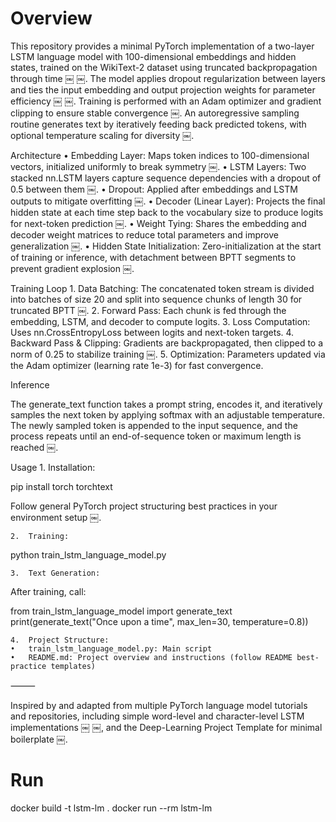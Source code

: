 # Overview

This repository provides a minimal PyTorch implementation of a two-layer LSTM language model with 100-dimensional embeddings and hidden states, trained on the WikiText-2 dataset using truncated backpropagation through time  ￼ ￼. The model applies dropout regularization between layers and ties the input embedding and output projection weights for parameter efficiency  ￼ ￼. Training is performed with an Adam optimizer and gradient clipping to ensure stable convergence  ￼. An autoregressive sampling routine generates text by iteratively feeding back predicted tokens, with optional temperature scaling for diversity  ￼.

Architecture
	•	Embedding Layer: Maps token indices to 100-dimensional vectors, initialized uniformly to break symmetry  ￼.
	•	LSTM Layers: Two stacked nn.LSTM layers capture sequence dependencies with a dropout of 0.5 between them  ￼.
	•	Dropout: Applied after embeddings and LSTM outputs to mitigate overfitting  ￼.
	•	Decoder (Linear Layer): Projects the final hidden state at each time step back to the vocabulary size to produce logits for next-token prediction  ￼.
	•	Weight Tying: Shares the embedding and decoder weight matrices to reduce total parameters and improve generalization  ￼.
	•	Hidden State Initialization: Zero-initialization at the start of training or inference, with detachment between BPTT segments to prevent gradient explosion  ￼.

Training Loop
	1.	Data Batching: The concatenated token stream is divided into batches of size 20 and split into sequence chunks of length 30 for truncated BPTT  ￼.
	2.	Forward Pass: Each chunk is fed through the embedding, LSTM, and decoder to compute logits.
	3.	Loss Computation: Uses nn.CrossEntropyLoss between logits and next-token targets.
	4.	Backward Pass & Clipping: Gradients are backpropagated, then clipped to a norm of 0.25 to stabilize training  ￼.
	5.	Optimization: Parameters updated via the Adam optimizer (learning rate 1e-3) for fast convergence.

Inference

The generate_text function takes a prompt string, encodes it, and iteratively samples the next token by applying softmax with an adjustable temperature. The newly sampled token is appended to the input sequence, and the process repeats until an end-of-sequence token or maximum length is reached  ￼.

Usage
	1.	Installation:

pip install torch torchtext

Follow general PyTorch project structuring best practices in your environment setup  ￼.

	2.	Training:

python train_lstm_language_model.py


	3.	Text Generation:
After training, call:

from train_lstm_language_model import generate_text
print(generate_text("Once upon a time", max_len=30, temperature=0.8))


	4.	Project Structure:
	•	train_lstm_language_model.py: Main script
	•	README.md: Project overview and instructions (follow README best-practice templates)  ￼

⸻

Inspired by and adapted from multiple PyTorch language model tutorials and repositories, including simple word-level and character-level LSTM implementations  ￼ ￼, and the Deep-Learning Project Template for minimal boilerplate  ￼.


# Run

docker build -t lstm-lm .
docker run --rm lstm-lm